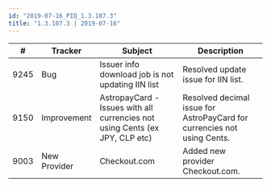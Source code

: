 ```yaml
--- 
id: "2019-07-16_PIQ_1.3.107.3"
title: "1.3.107.3 | 2019-07-16"
--- 
```



| #    | Tracker      | Subject                                                                       | Description                                                                                                                                                                                                                                 |
|------|--------------|-------------------------------------------------------------------------------|---------------------------------------------------------------------------------------------------------------------------------------------------------------------------------------------------------------------------------------------|
| 9245 | Bug          | Issuer info   download job is not updating IIN list                           | Resolved update issue for IIN list.                                                                                                                                                                                                       |
| 9150 | Improvement  | AstropayCard -   Issues with all currencies not using Cents (ex JPY, CLP etc) | Resolved decimal issue for AstroPayCard for currencies not using Cents.                                                                                                                                                                   |
| 9003 | New Provider | Checkout.com                                                                  | Added new provider Checkout.com.       |
